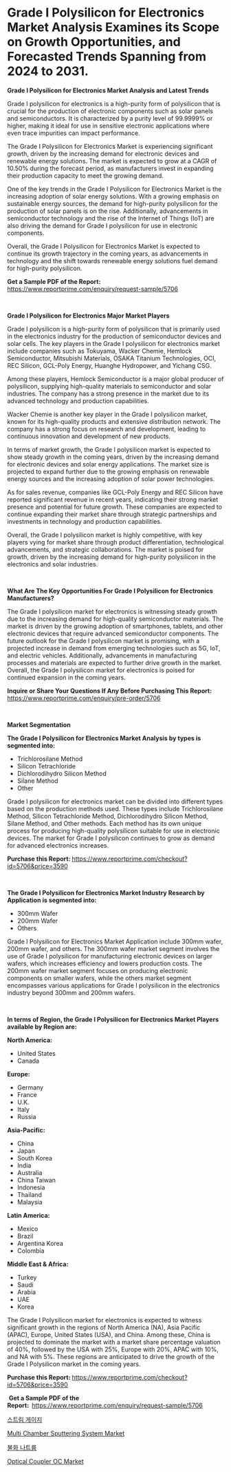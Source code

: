 <p><h1>Grade I Polysilicon for Electronics Market Analysis Examines its Scope on Growth Opportunities, and Forecasted Trends Spanning from 2024 to 2031.</h1></p><p><strong>Grade I Polysilicon for Electronics Market Analysis and Latest Trends</strong></p>
<p><p>Grade I polysilicon for electronics is a high-purity form of polysilicon that is crucial for the production of electronic components such as solar panels and semiconductors. It is characterized by a purity level of 99.9999% or higher, making it ideal for use in sensitive electronic applications where even trace impurities can impact performance.</p><p>The Grade I Polysilicon for Electronics Market is experiencing significant growth, driven by the increasing demand for electronic devices and renewable energy solutions. The market is expected to grow at a CAGR of 10.50% during the forecast period, as manufacturers invest in expanding their production capacity to meet the growing demand.</p><p>One of the key trends in the Grade I Polysilicon for Electronics Market is the increasing adoption of solar energy solutions. With a growing emphasis on sustainable energy sources, the demand for high-purity polysilicon for the production of solar panels is on the rise. Additionally, advancements in semiconductor technology and the rise of the Internet of Things (IoT) are also driving the demand for Grade I polysilicon for use in electronic components.</p><p>Overall, the Grade I Polysilicon for Electronics Market is expected to continue its growth trajectory in the coming years, as advancements in technology and the shift towards renewable energy solutions fuel demand for high-purity polysilicon.</p></p>
<p><strong>Get a Sample PDF of the Report:&nbsp;</strong> <a href="https://www.reportprime.com/enquiry/request-sample/5706">https://www.reportprime.com/enquiry/request-sample/5706</a></p>
<p>&nbsp;</p>
<p><strong>Grade I Polysilicon for Electronics Major Market Players</strong></p>
<p><p>Grade I polysilicon is a high-purity form of polysilicon that is primarily used in the electronics industry for the production of semiconductor devices and solar cells. The key players in the Grade I polysilicon for electronics market include companies such as Tokuyama, Wacker Chemie, Hemlock Semiconductor, Mitsubishi Materials, OSAKA Titanium Technologies, OCI, REC Silicon, GCL-Poly Energy, Huanghe Hydropower, and Yichang CSG.</p><p>Among these players, Hemlock Semiconductor is a major global producer of polysilicon, supplying high-quality materials to semiconductor and solar industries. The company has a strong presence in the market due to its advanced technology and production capabilities.</p><p>Wacker Chemie is another key player in the Grade I polysilicon market, known for its high-quality products and extensive distribution network. The company has a strong focus on research and development, leading to continuous innovation and development of new products.</p><p>In terms of market growth, the Grade I polysilicon market is expected to show steady growth in the coming years, driven by the increasing demand for electronic devices and solar energy applications. The market size is projected to expand further due to the growing emphasis on renewable energy sources and the increasing adoption of solar power technologies.</p><p>As for sales revenue, companies like GCL-Poly Energy and REC Silicon have reported significant revenue in recent years, indicating their strong market presence and potential for future growth. These companies are expected to continue expanding their market share through strategic partnerships and investments in technology and production capabilities.</p><p>Overall, the Grade I polysilicon market is highly competitive, with key players vying for market share through product differentiation, technological advancements, and strategic collaborations. The market is poised for growth, driven by the increasing demand for high-purity polysilicon in the electronics and solar industries.</p></p>
<p>&nbsp;</p>
<p><strong>What Are The Key Opportunities For Grade I Polysilicon for Electronics Manufacturers?</strong></p>
<p><p>The Grade I polysilicon market for electronics is witnessing steady growth due to the increasing demand for high-quality semiconductor materials. The market is driven by the growing adoption of smartphones, tablets, and other electronic devices that require advanced semiconductor components. The future outlook for the Grade I polysilicon market is promising, with a projected increase in demand from emerging technologies such as 5G, IoT, and electric vehicles. Additionally, advancements in manufacturing processes and materials are expected to further drive growth in the market. Overall, the Grade I polysilicon market for electronics is poised for continued expansion in the coming years.</p></p>
<p><strong>Inquire or Share Your Questions If Any Before Purchasing This Report:</strong> <a href="https://www.reportprime.com/enquiry/pre-order/5706">https://www.reportprime.com/enquiry/pre-order/5706</a></p>
<p>&nbsp;</p>
<p><strong>Market Segmentation</strong></p>
<p><strong>The Grade I Polysilicon for Electronics Market Analysis by types is segmented into:</strong></p>
<p><ul><li>Trichlorosilane Method</li><li>Silicon Tetrachloride</li><li>Dichlorodihydro Silicon Method</li><li>Silane Method</li><li>Other</li></ul></p>
<p><p>Grade I polysilicon for electronics market can be divided into different types based on the production methods used. These types include Trichlorosilane Method, Silicon Tetrachloride Method, Dichlorodihydro Silicon Method, Silane Method, and Other methods. Each method has its own unique process for producing high-quality polysilicon suitable for use in electronic devices. The market for Grade I polysilicon continues to grow as demand for advanced electronics increases.</p></p>
<p><strong>Purchase this Report:&nbsp;</strong><a href="https://www.reportprime.com/checkout?id=5706&price=3590">https://www.reportprime.com/checkout?id=5706&price=3590</a></p>
<p>&nbsp;</p>
<p><strong>The Grade I Polysilicon for Electronics Market Industry Research by Application is segmented into:</strong></p>
<p><ul><li>300mm Wafer</li><li>200mm Wafer</li><li>Others</li></ul></p>
<p><p>Grade I Polysilicon for Electronics Market Application include 300mm wafer, 200mm wafer, and others. The 300mm wafer market segment involves the use of Grade I polysilicon for manufacturing electronic devices on larger wafers, which increases efficiency and lowers production costs. The 200mm wafer market segment focuses on producing electronic components on smaller wafers, while the others market segment encompasses various applications for Grade I polysilicon in the electronics industry beyond 300mm and 200mm wafers.</p></p>
<p>&nbsp;</p>
<p><strong>In terms of Region, the Grade I Polysilicon for Electronics Market Players available by Region are:</strong></p>
<p>
    <p> <strong> North America: </strong>
        <ul>
            <li>United States</li>
            <li>Canada</li>
        </ul>
        </p> 
    <p> <strong> Europe: </strong>
        <ul>
            <li>Germany</li>
            <li>France</li>
            <li>U.K.</li>
            <li>Italy</li>
            <li>Russia</li>
        </ul>
        </p> 
    <p> <strong> Asia-Pacific: </strong>
        <ul>
            <li>China</li>
            <li>Japan</li>
            <li>South Korea</li>
            <li>India</li>
            <li>Australia</li>
            <li>China Taiwan</li>
            <li>Indonesia</li>
            <li>Thailand</li>
            <li>Malaysia</li>
        </ul>
        </p> 
    <p> <strong> Latin America: </strong>
        <ul>
            <li>Mexico</li>
            <li>Brazil</li>
            <li>Argentina Korea</li>
            <li>Colombia</li>
        </ul>
        </p> 
    <p> <strong> Middle East & Africa: </strong>
        <ul>
            <li>Turkey</li>
            <li>Saudi</li>
            <li>Arabia</li>
            <li>UAE</li>
            <li>Korea</li>
        </ul>
    </p>
    </p>
<p><p>The Grade I Polysilicon market for electronics is expected to witness significant growth in the regions of North America (NA), Asia Pacific (APAC), Europe, United States (USA), and China. Among these, China is projected to dominate the market with a market share percentage valuation of 40%, followed by the USA with 25%, Europe with 20%, APAC with 10%, and NA with 5%. These regions are anticipated to drive the growth of the Grade I Polysilicon market in the coming years.</p></p>
<p><strong>Purchase this Report: </strong><a href="https://www.reportprime.com/checkout?id=5706&price=3590">https://www.reportprime.com/checkout?id=5706&price=3590</a></p>
<p>&nbsp;<strong>Get a Sample PDF of the Report:&nbsp;&nbsp;</strong><a href="https://www.reportprime.com/enquiry/request-sample/5706">https://www.reportprime.com/enquiry/request-sample/5706</a></p>
<p><strong></strong></p>
<p><p><a href="https://github.com/JonHarrtis67676y/Market-Research-Report-List-1/blob/main/420353614592.md">스트림 게이지</a></p><p><a href="https://github.com/bobicer/Market-Research-Report-List-2/blob/main/multi-chamber-sputtering-system-market.md">Multi Chamber Sputtering System Market</a></p><p><a href="https://medium.com/@londonacobson5656/%EB%82%98%ED%8A%B8%EB%A5%A8-%ED%94%8C%EB%A3%A8%EC%98%A4%EB%9D%BC%EC%9D%B4%EB%93%9C-%EC%8B%9C%EC%9E%A5-%EA%B2%BD%EC%9F%81-%EB%B6%84%EC%84%9D-%EC%8B%9C%EC%9E%A5-%EB%8F%99%ED%96%A5-%EB%B0%8F-2031%EB%85%84%EA%B9%8C%EC%A7%80%EC%9D%98-%EC%98%88%EC%B8%A1-50da3c50d091">불화 나트륨</a></p><p><a href="https://github.com/timeliteaut/Market-Research-Report-List-2/blob/main/optical-coupler-oc-market.md">Optical Coupler OC Market</a></p></p>